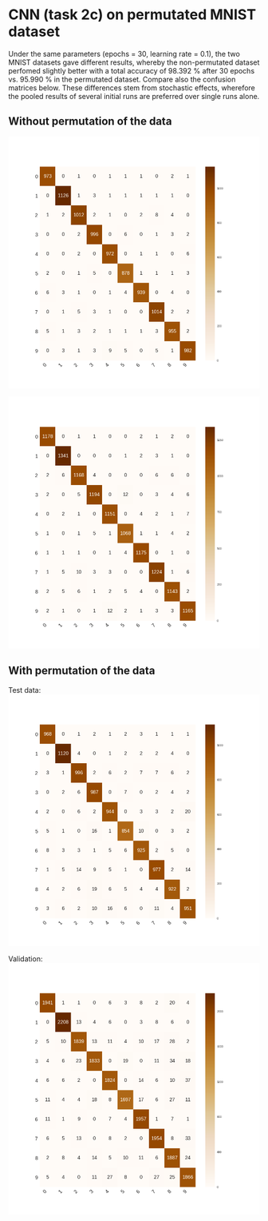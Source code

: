 # CNN (task 2c) on permutated MNIST dataset
Under the same parameters (epochs = 30, learning rate = 0.1), the two MNIST datasets gave different results, whereby the non-permutated dataset perfomed slightly better with a total accuracy of  98.392 % after 30 epochs vs. 95.990 % in the permutated dataset. Compare also the confusion matrices below.
These differences stem from stochastic effects, wherefore the pooled results of several initial runs are preferred over single runs alone.


## Without permutation of the data
![Confusion matrix test](https://github.com/pinargoktepe/PatRec/blob/master/Exercise_2c/figures/CNN_30_0.1_test_confusion_matrix_29.png)

![Confusion matrix validation](https://github.com/pinargoktepe/PatRec/blob/master/Exercise_2c/figures/CNN_30_0.1_val_confusion_matrix_29.png)


## With permutation of the data
Test data:
![Confusion matrix test permutated](https://github.com/pinargoktepe/PatRec/blob/master/Exercise_2d/figures/CNN_permuted_30.0.1_test_confusion_matrix_29.png)

Validation:
![Confusion matrix validation permutated](https://github.com/pinargoktepe/PatRec/blob/master/Exercise_2d/figures/CNN_permuted_30_0.1_val_confusion_matrix_29.png)
